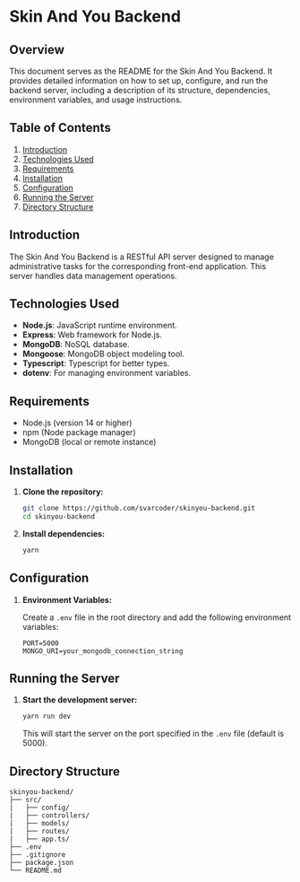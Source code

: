 # Skin And You Backend

## Overview

This document serves as the README for the Skin And You Backend. It provides detailed information on how to set up, configure, and run the backend server, including a description of its structure, dependencies, environment variables, and usage instructions.

## Table of Contents

1. [Introduction](#introduction)
2. [Technologies Used](#technologies-used)
3. [Requirements](#requirements)
4. [Installation](#installation)
5. [Configuration](#configuration)
6. [Running the Server](#running-the-server)
7. [Directory Structure](#directory-structure)

## Introduction

The Skin And You Backend is a RESTful API server designed to manage administrative tasks for the corresponding front-end application. This server handles data management operations.

## Technologies Used

- **Node.js**: JavaScript runtime environment.
- **Express**: Web framework for Node.js.
- **MongoDB**: NoSQL database.
- **Mongoose**: MongoDB object modeling tool.
- **Typescript**: Typescript for better types.
- **dotenv**: For managing environment variables.

## Requirements

- Node.js (version 14 or higher)
- npm (Node package manager)
- MongoDB (local or remote instance)

## Installation

1. **Clone the repository:**

   ```bash
   git clone https://github.com/svarcoder/skinyou-backend.git
   cd skinyou-backend
   ```

2. **Install dependencies:**

   ```bash
   yarn
   ```

## Configuration

1. **Environment Variables:**

   Create a `.env` file in the root directory and add the following environment variables:

   ```plaintext
   PORT=5000
   MONGO_URI=your_mongodb_connection_string
   ```

## Running the Server

1. **Start the development server:**

   ```bash
   yarn run dev
   ```

   This will start the server on the port specified in the `.env` file (default is 5000).

## Directory Structure

```plaintext
skinyou-backend/
├── src/
|   ├── config/
|   ├── controllers/
|   ├── models/
|   ├── routes/
|   ├── app.ts/
├── .env
├── .gitignore
├── package.json
└── README.md
```
